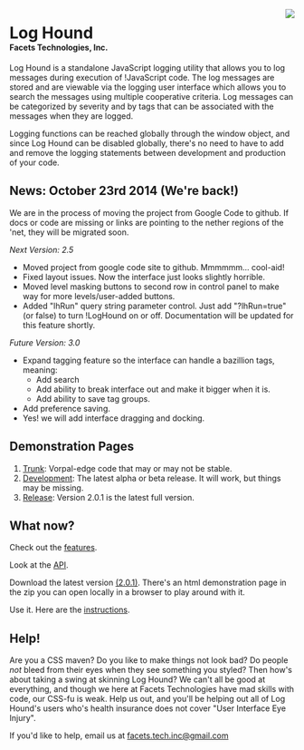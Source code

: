 <img align="right" src="https://raw.githubusercontent.com/FacetsTechnologies/loghound/dev/v02.5.0/docs/lh-2.5.0.a2.png"></img>
# Log Hound<br/><div style="font-size: 0.5em;">Facets Technologies, Inc.</div>
Log Hound is a standalone JavaScript logging utility that allows you to log messages during execution of !JavaScript code.  The log messages are stored and are viewable via the logging user interface which allows you to search the messages using multiple cooperative criteria. Log messages can be categorized by severity and by tags that can be associated with the messages when they are logged.

Logging functions can be reached globally through the window object, and since Log Hound can be disabled globally, there's no need to have to add and remove the logging statements between development and production of your code.

## News: October 23rd 2014 (We're back!)
We are in the process of moving the project from Google Code to github.  If docs or code are missing or links are pointing to the nether regions of the 'net, they will be migrated soon.

*Next Version: 2.5*

* Moved project from google code site to github.  Mmmmmm... cool-aid!
* Fixed layout issues.  Now the interface just looks slightly horrible.
* Moved level masking buttons to second row in control panel to make way for more levels/user-added buttons.
* Added "lhRun" query string parameter control.  Just add "?lhRun=true" (or false) to turn !LogHound on or off.  Documentation will be updated for this feature shortly.

*Future Version: 3.0*

* Expand tagging feature so the interface can handle a bazillion tags, meaning:
  * Add search
  * Add ability to break interface out and make it bigger when it is.
  * Add ability to save tag groups.
* Add preference saving.
* Yes! we will add interface dragging and docking.


## Demonstration Pages
1. [Trunk](http://htmlpreview.github.io/?https://github.com/FacetsTechnologies/loghound/blob/dev/v02.5.0/src/loghound.html): Vorpal-edge code that may or may not be stable.
1. [Development](http://htmlpreview.github.io/?https://github.com/FacetsTechnologies/loghound/blob/dev/v02.5.0/src/loghound.html): The latest alpha or beta release. It will work, but things may be missing.
1. [Release](http://facets-loghound.googlecode.com/svn/tags/v2.0.1/src/main/javascript/loghound.html): Version 2.0.1 is the latest full version.

## What now?
Check out the [features](http://htmlpreview.github.io/?https://github.com/FacetsTechnologies/loghound/blob/dev/v02.5.0/docs/features.html).

Look at the [API](http://htmlpreview.github.io/?https://github.com/FacetsTechnologies/loghound/blob/dev/v02.5.0/docs/jsdoc/index.html).

Download the latest version [(2.0.1)](http://facets-loghound.googlecode.com/files/loghound-2.0.1.zip). There's an html demonstration page in the zip you can open locally in a browser to play around with it.

Use it. Here are the [instructions](https://github.com/FacetsTechnologies/loghound/blob/dev/v02.5.0/docs/installation.html).

## Help!
Are you a CSS maven?  Do you like to make things not look bad?  Do people _not_ bleed from their eyes when they see something you styled?  Then how's about taking a swing at skinning Log Hound?  We can't all be good at everything, and though we here at Facets Technologies have mad skills with code, our CSS-fu is weak.  Help us out, and you'll be helping out all of Log Hound's users who's health insurance does not cover "User Interface Eye Injury".

If you'd like to help, email us at facets.tech.inc@gmail.com

